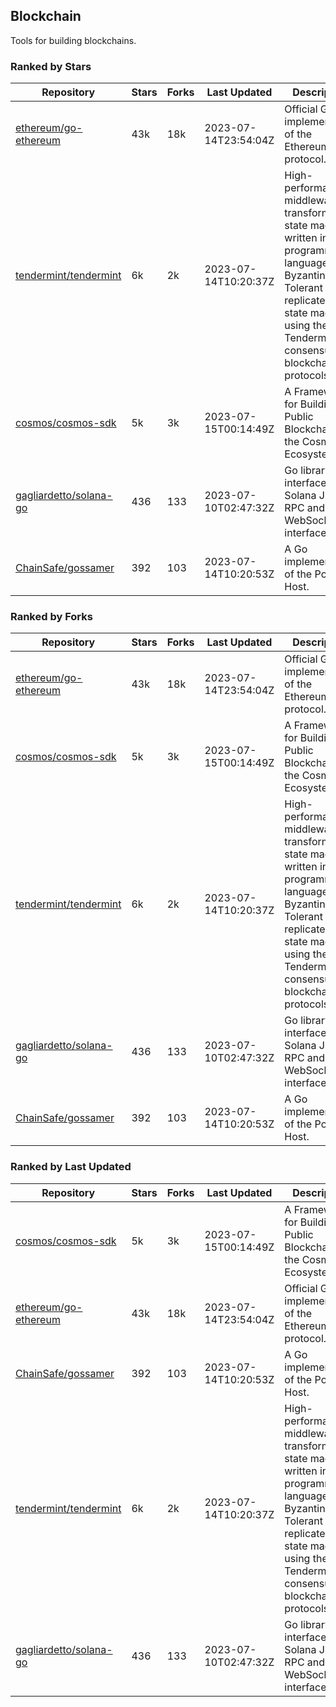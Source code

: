 ## Blockchain

Tools for building blockchains.

### Ranked by Stars

| Repository | Stars | Forks | Last Updated | Description | 
|------------|-------|-------|--------------|-------------|
| [ethereum/go-ethereum](https://github.com/ethereum/go-ethereum) | 43k | 18k | 2023-07-14T23:54:04Z |  Official Go implementation of the Ethereum protocol. |
| [tendermint/tendermint](https://github.com/tendermint/tendermint) | 6k | 2k | 2023-07-14T10:20:37Z |  High-performance middleware for transforming a state machine written in any programming language into a Byzantine Fault Tolerant replicated state machine using the Tendermint consensus and blockchain protocols. |
| [cosmos/cosmos-sdk](https://github.com/cosmos/cosmos-sdk) | 5k | 3k | 2023-07-15T00:14:49Z |  A Framework for Building Public Blockchains in the Cosmos Ecosystem. |
| [gagliardetto/solana-go](https://github.com/gagliardetto/solana-go) | 436 | 133 | 2023-07-10T02:47:32Z |  Go library to interface with Solana JSON RPC and WebSocket interfaces. |
| [ChainSafe/gossamer](https://github.com/ChainSafe/gossamer) | 392 | 103 | 2023-07-14T10:20:53Z |  A Go implementation of the Polkadot Host. |

### Ranked by Forks

| Repository | Stars | Forks | Last Updated | Description | 
|------------|-------|-------|--------------|-------------|
| [ethereum/go-ethereum](https://github.com/ethereum/go-ethereum) | 43k | 18k | 2023-07-14T23:54:04Z |  Official Go implementation of the Ethereum protocol. |
| [cosmos/cosmos-sdk](https://github.com/cosmos/cosmos-sdk) | 5k | 3k | 2023-07-15T00:14:49Z |  A Framework for Building Public Blockchains in the Cosmos Ecosystem. |
| [tendermint/tendermint](https://github.com/tendermint/tendermint) | 6k | 2k | 2023-07-14T10:20:37Z |  High-performance middleware for transforming a state machine written in any programming language into a Byzantine Fault Tolerant replicated state machine using the Tendermint consensus and blockchain protocols. |
| [gagliardetto/solana-go](https://github.com/gagliardetto/solana-go) | 436 | 133 | 2023-07-10T02:47:32Z |  Go library to interface with Solana JSON RPC and WebSocket interfaces. |
| [ChainSafe/gossamer](https://github.com/ChainSafe/gossamer) | 392 | 103 | 2023-07-14T10:20:53Z |  A Go implementation of the Polkadot Host. |

### Ranked by Last Updated

| Repository | Stars | Forks | Last Updated | Description | 
|------------|-------|-------|--------------|-------------|
| [cosmos/cosmos-sdk](https://github.com/cosmos/cosmos-sdk) | 5k | 3k | 2023-07-15T00:14:49Z |  A Framework for Building Public Blockchains in the Cosmos Ecosystem. |
| [ethereum/go-ethereum](https://github.com/ethereum/go-ethereum) | 43k | 18k | 2023-07-14T23:54:04Z |  Official Go implementation of the Ethereum protocol. |
| [ChainSafe/gossamer](https://github.com/ChainSafe/gossamer) | 392 | 103 | 2023-07-14T10:20:53Z |  A Go implementation of the Polkadot Host. |
| [tendermint/tendermint](https://github.com/tendermint/tendermint) | 6k | 2k | 2023-07-14T10:20:37Z |  High-performance middleware for transforming a state machine written in any programming language into a Byzantine Fault Tolerant replicated state machine using the Tendermint consensus and blockchain protocols. |
| [gagliardetto/solana-go](https://github.com/gagliardetto/solana-go) | 436 | 133 | 2023-07-10T02:47:32Z |  Go library to interface with Solana JSON RPC and WebSocket interfaces. |

